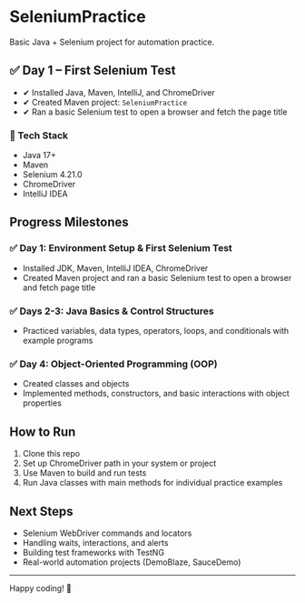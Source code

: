 # SeleniumPractice

Basic Java + Selenium project for automation practice.

## ✅ Day 1 – First Selenium Test

- ✔ Installed Java, Maven, IntelliJ, and ChromeDriver
- ✔ Created Maven project: `SeleniumPractice`
- ✔ Ran a basic Selenium test to open a browser and fetch the page title

### 🔗 Tech Stack
- Java 17+
- Maven
- Selenium 4.21.0
- ChromeDriver
- IntelliJ IDEA

## Progress Milestones

### ✅ Day 1: Environment Setup & First Selenium Test
- Installed JDK, Maven, IntelliJ IDEA, ChromeDriver
- Created Maven project and ran a basic Selenium test to open a browser and fetch page title

### ✅ Days 2-3: Java Basics & Control Structures
- Practiced variables, data types, operators, loops, and conditionals with example programs

### ✅ Day 4: Object-Oriented Programming (OOP)
- Created classes and objects
- Implemented methods, constructors, and basic interactions with object properties

## How to Run

1. Clone this repo  
2. Set up ChromeDriver path in your system or project  
3. Use Maven to build and run tests  
4. Run Java classes with main methods for individual practice examples  

## Next Steps
- Selenium WebDriver commands and locators  
- Handling waits, interactions, and alerts  
- Building test frameworks with TestNG  
- Real-world automation projects (DemoBlaze, SauceDemo)

---

Happy coding! 🚀
